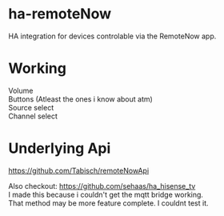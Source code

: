 # ha-remoteNow
HA integration for devices controlable via the RemoteNow app.

# Working
Volume \
Buttons (Atleast the ones i know about atm) \
Source select \
Channel select

# Underlying Api
https://github.com/Tabisch/remoteNowApi

Also checkout: https://github.com/sehaas/ha_hisense_tv \
I made this because i couldn't get the mqtt bridge working. \
That method may be more feature complete. I couldnt test it.
